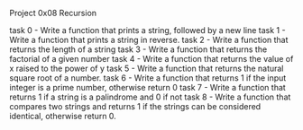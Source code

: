 Project 0x08 Recursion

task 0 - Write a function that prints a string, followed by a new line
task 1 - Write a function that prints a string in reverse.
task 2 - Write a function that returns the length of a string
task 3 - Write a function that returns the factorial of a given number
task 4 - Write a function that returns the value of x raised to the power of y
task 5 - Write a function that returns the natural square root of a number.
task 6 - Write a function that returns 1 if the input integer is a prime number, otherwise return 0
task 7 - Write a function that returns 1 if a string is a palindrome and 0 if not
task 8 - Write a function that compares two strings and returns 1 if the strings can be considered identical, otherwise return 0.
